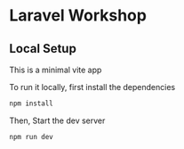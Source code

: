 # Laravel Workshop

## Local Setup

This is a minimal vite app

To run it locally, first install the dependencies

```sh
npm install
```

Then, Start the dev server

```sh
npm run dev
```